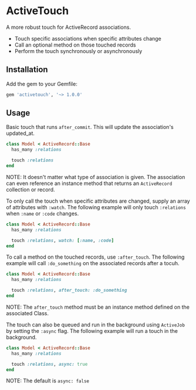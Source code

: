 # ActiveTouch
A more robust touch for ActiveRecord associations.
- Touch specific associations when specific attributes change
- Call an optional method on those touched records
- Perform the touch synchronously or asynchronously

## Installation

Add the gem to your Gemfile:

```ruby
gem 'activetouch', '~> 1.0.0'
```

## Usage

Basic touch that runs `after_commit`.  This will update the association's updated_at.

```ruby
class Model < ActiveRecord::Base
  has_many :relations

  touch :relations
end
```

NOTE: It doesn't matter what type of association is given.  The association can even reference an instance method that returns an `ActiveRecord` collection or record.

To only call the touch when specific attributes are changed, supply an array of attributes with `:watch`.  The following example will only touch `:relations` when `:name` or `:code` changes.

```ruby
class Model < ActiveRecord::Base
  has_many :relations

  touch :relations, watch: [:name, :code]
end
```

To call a method on the touched records, use `:after_touch`.  The following example will call `:do_something` on the associated records after a tocuh.

```ruby
class Model < ActiveRecord::Base
  has_many :relations

  touch :relations, after_touch: :do_something
end
```

NOTE: The `after_touch` method must be an instance method defined on the associated Class.

The touch can also be queued and run in the background using `ActiveJob` by setting the `:async` flag.  The following example will run a touch in the background.

```ruby
class Model < ActiveRecord::Base
  has_many :relations

  touch :relations, async: true
end
```

NOTE: The default is `async: false`

